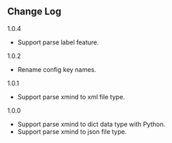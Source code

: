 Change Log
----------

1.0.4

- Support parse label feature.

1.0.2

- Rename config key names.

1.0.1

- Support parse xmind to xml file type.

1.0.0

- Support parse xmind to dict data type with Python.
- Support parse xmind to json file type.